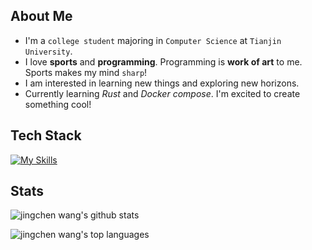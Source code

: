 ## About Me
- I'm a `college student` majoring in `Computer Science` at `Tianjin University`.
- I love **sports** and **programming**. Programming is **work of art** to me. Sports makes my mind `sharp`!
- I am interested in learning new things and exploring new horizons.
- Currently learning *Rust* and *Docker compose*. I'm excited to create something cool!

## Tech Stack
[![My Skills](https://skillicons.dev/icons?i=rust,docker,cpp,java,python,js,ts)](https://skillicons.dev)

## Stats

![jingchen wang's github stats](https://github-readme-stats.vercel.app/api?username=chanmaoganda&show_icons=true&theme=dracula)

![jingchen wang's top languages](https://github-readme-stats.vercel.app/api/top-langs/?username=chanmaoganda&layout=compact&theme=dracula&hide=stylus,html,css,pug&exclude_repo=nu_scripts,coriander_player,trilium)
